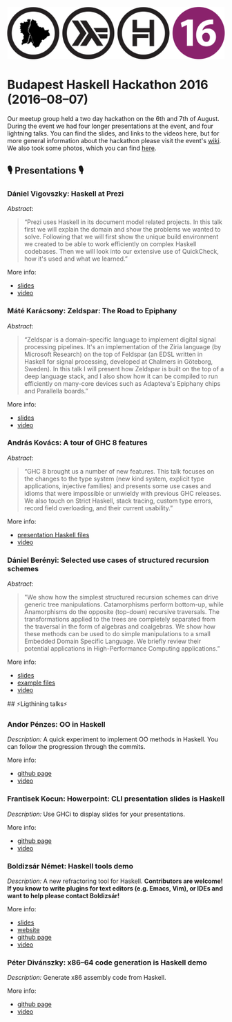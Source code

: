 ![logo](bph16_logo.png)

# Budapest Haskell Hackathon 2016 (2016–08–07)


Our meetup group held a two day hackathon on the 6th and 7th of August. During the event we had four longer presentations at the event, and four lightning talks. You can find the slides, and links to the videos here, but for more general information about the hackathon please visit the event's [wiki][wiki].  
We also took some photos, which you can find [here][photo_album].

## 🎙️ Presentations 🎙️

### Dániel Vigovszky: Haskell at Prezi

_Abstract_:
> “Prezi uses Haskell in its document model related projects. In this talk first we will explain the domain and show the problems we wanted to solve. Following that we will first show the unique build environment we created to be able to work efficiently on complex Haskell codebases. Then we will look into our extensive use of QuickCheck, how it's used and what we learned.”

More info:

* [slides](https://prezi.com/p/j0dehuddmj1d/)
* [video][yt_prezi]

### Máté Karácsony: Zeldspar: The Road to Epiphany

_Abstract_:
> “Zeldspar is a domain-specific language to implement digital signal processing pipelines. It's an implementation of the Ziria language (by Microsoft Research) on the top of Feldspar (an EDSL written in Haskell for signal processing, developed at Chalmers in Göteborg, Sweden). In this talk I will present how Zeldspar is built on the top of a deep language stack, and I also show how it can be compiled to run efficiently on many-core devices such as Adapteva's Epiphany chips and Parallella boards.”

More info:

* [slides](presentations/MKaracsony_Zeldspar/Zeldspar_the_road_to_epiphany.pdf)
* [video][yt_zeldspar]

### András Kovács: A tour of GHC 8 features

_Abstract:_
> “GHC 8 brought us a number of new features. This talk focuses on the changes to the type system (new kind system, explicit type applications, injective families) and presents some use cases and idioms that were impossible or unwieldy with previous GHC releases. We also touch on Strict Haskell, stack tracing, custom type errors, record field overloading, and their current usability.”

More info:

* [presentation Haskell files](presentations/AKovacs_GHC8)
* [video][yt_ghc8]

### Dániel Berényi: Selected use cases of structured recursion schemes

_Abstract:_
> "We show how the simplest structured recursion schemes can drive generic tree manipulations. Catamorphisms perform bottom-up, while Anamorphisms do the opposite (top-down) recursive traversals. The transformations applied to the trees are completely separated from the traversal in the form of algebras and coalgebras. We show how these methods can be used to do simple manipulations to a small Embedded Domain Specific Language. We briefly review their potential applications in High-Performance Computing applications.”

More info:

* [slides](presentations/DBerenyi_Recursion_schemes/DBerenyi_HaskellHackathon.pdf)
* [example files](presentations/DBerenyi_Recursion_schemes/)
* [video][yt_gpulab]


## ⚡️Ligthining talks⚡️

### Andor Pénzes: OO in Haskell
_Description:_ A quick experiment to implement OO methods in Haskell. You can follow the progression through the commits.

More info:

* [github page][oo_haskell]
* [video][yt_oo]

### Frantisek Kocun: Howerpoint: CLI presentation slides is Haskell
_Description:_ Use GHCi to display slides for your presentations.

More info:

* [github page][howerpoint]
* [video][yt_hower]

### Boldizsár Német: Haskell tools demo
_Description:_ A new refractoring tool for Haskell.
**Contributors are welcome! If you know to write plugins for text editors (e.g. Emacs, Vim), or IDEs and want to help please contact Boldizsár!**

More info:

* [slides](lightning_talks/BNemeth_Haskell_tools.pdf)
* [website][htoolsweb]
* [github page][htoolsgit]
* [video][yt_htools]

### Péter Divánszky: x86–64 code generation is Haskell demo
_Description:_ Generate x86 assembly code from Haskell.

More info:

* [github page][x86]
* [video][yt_x86]

[wiki]: https://wiki.haskell.org/Budapest_Hackathon_2016
[oo_haskell]: https://github.com/andorp/oo-haskell
[howerpoint]: https://github.com/fokot/howerpoint
[htoolsweb]: http://haskelltools.org
[htoolsgit]: https://github.com/haskell-tools/haskell-tools
[x86]: https://github.com/divipp/x86-64
[yt_prezi]: https://www.youtube.com/watch?v=5fnQWaIS30A
[yt_zeldspar]: https://www.youtube.com/watch?v=GY5SxLkVyp4
[yt_gpulab]: https://www.youtube.com/watch?v=0Od_smjZ_jU
[yt_ghc8]: https://www.youtube.com/watch?v=cCGqV90jyOc
[yt_oo]: https://www.youtube.com/watch?v=vw9PKN7EwTs
[yt_hower]: https://www.youtube.com/watch?v=C88Og_lX22E
[yt_htools]: https://www.youtube.com/watch?v=wpNxuR-XgNQ
[yt_x86]: https://www.youtube.com/watch?v=H8gPOHb2A-0
[photo_album]: https://goo.gl/photos/iSVD8oNHwnZUgjMz9
